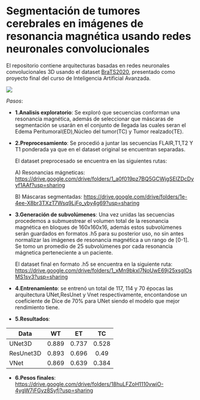 # Segmentación de tumores cerebrales en imágenes de resonancia magnética usando redes neuronales convolucionales

El repositorio contiene arquitecturas basadas en redes neuronales convolucionales 3D usando el dataset <a href="https://www.kaggle.com/awsaf49/brats20-dataset-training-validation">BraTS2020</a>, presentado como proyecto final del curso de Inteligencia Artificial Avanzada.

<img src="https://github.com/renzoguerrero17/Segmentacion-de-tumores-cerebrales-usando-redes-neuronales-convolucionales/blob/master/assets/Brats2020.gif" align="center">

*Pasos*:

- **1.Analisis exploratorio**: Se exploró que secuencias conforman una resonancia magnética, además de seleccionar que máscaras de segmentación se usarán en el conjunto de llegada las cuales seran el Edema Peritumoral(ED),Núcleo del tumor(TC) y Tumor realzado(TE).

- **2.Preprocesamiento**: Se procedió a juntar las secuencias FLAIR,T1,T2  Y T1 ponderada ya que en el dataset original se encuentran separadas.

   El dataset preprocesado se encuentra en las siguientes rutas:

   A) Resonancias mágneticas: https://drive.google.com/drive/folders/1_a0f019pz7BQ5GCWjgSEIZDcDyyf1AAf?usp=sharing

   B) Máscaras segmentadas: https://drive.google.com/drive/folders/1e-4ee-X8br3TXzT7Wsq9LjFo_yby4g69?usp=sharing

- **3.Generación de subvolúmenes**: Una vez unidas las secuencias procedemos a submuestrear el volumen total de la resonancia magnética en bloques de 160x160x16, además estos subvolúmenes serán guardados en formatos .h5 para su posterior uso, no sin antes normalizar las imágenes de resonancia magnética a un rango de [0-1].
Se tomo un promedio de 25 subvolúmenes por cada resonancia mágnetica perteneciente a un paciente.

  El dataset final en formato .h5 se encuentra en la siguiente ruta: https://drive.google.com/drive/folders/1_xMn9bkxl7NoUwE69j25xsglOsMS1sv3?usp=sharing
  
- **4.Entrenamiento**: se entrenó un total de 117, 114 y 70 épocas las arquitectura UNet,ResUnet y Vnet respectivamente, encontandose un coeficiente de Dice de 70% para UNet siendo el modelo que mejor rendimiento tiene.
- **5.Resultados**: 
 <table align = "center">
<thead>
<tr>
<th>Data</th>
<th align="center">WT</th>
<th align="center">ET</th>
<th align="center">TC</th>
</tr>
</thead>
<tbody>
<tr>
<td>UNet3D</td>
<td align="center">0.889</td>
<td align="center">0.737</td>
<td align="center">0.528</td>
</tr>
<tr>
<td>ResUnet3D</td>
<td align="center">0.893</td>
<td align="center">0.696</td>
<td align="center">0.49</td>
</tr>
<tr>
<td>VNet</td>
<td align="center">0.869</td>
<td align="center">0.639</td>
<td align="center">0.384</td>
</tr>
</tbody>
</table>

- **6.Pesos finales**: https://drive.google.com/drive/folders/18huLFZoH1110vwiO-4ygW7jFGyz8Syfj?usp=sharing
